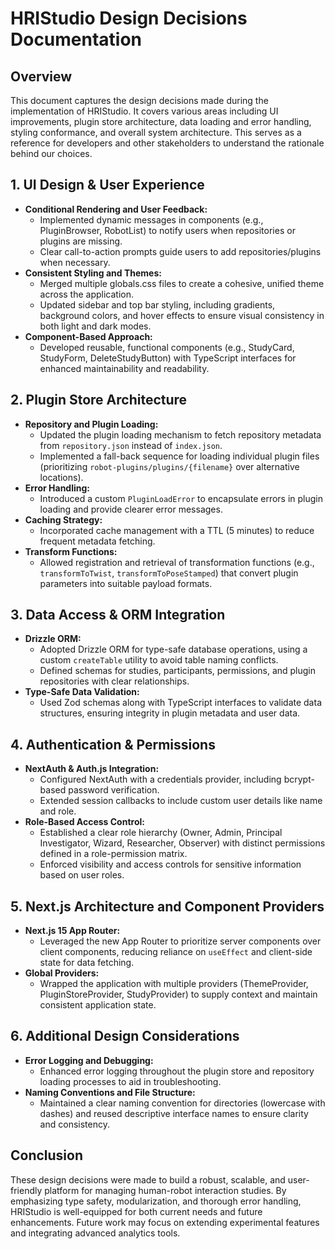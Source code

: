 # HRIStudio Design Decisions Documentation

## Overview
This document captures the design decisions made during the implementation of HRIStudio. It covers various areas including UI improvements, plugin store architecture, data loading and error handling, styling conformance, and overall system architecture. This serves as a reference for developers and other stakeholders to understand the rationale behind our choices.

## 1. UI Design & User Experience
- **Conditional Rendering and User Feedback:**
  - Implemented dynamic messages in components (e.g., PluginBrowser, RobotList) to notify users when repositories or plugins are missing.
  - Clear call-to-action prompts guide users to add repositories/plugins when necessary.
- **Consistent Styling and Themes:**
  - Merged multiple globals.css files to create a cohesive, unified theme across the application.
  - Updated sidebar and top bar styling, including gradients, background colors, and hover effects to ensure visual consistency in both light and dark modes.
- **Component-Based Approach:**
  - Developed reusable, functional components (e.g., StudyCard, StudyForm, DeleteStudyButton) with TypeScript interfaces for enhanced maintainability and readability.

## 2. Plugin Store Architecture
- **Repository and Plugin Loading:**
  - Updated the plugin loading mechanism to fetch repository metadata from `repository.json` instead of `index.json`.
  - Implemented a fall-back sequence for loading individual plugin files (prioritizing `robot-plugins/plugins/{filename}` over alternative locations).
- **Error Handling:**
  - Introduced a custom `PluginLoadError` to encapsulate errors in plugin loading and provide clearer error messages.
- **Caching Strategy:**
  - Incorporated cache management with a TTL (5 minutes) to reduce frequent metadata fetching.
- **Transform Functions:**
  - Allowed registration and retrieval of transformation functions (e.g., `transformToTwist`, `transformToPoseStamped`) that convert plugin parameters into suitable payload formats.

## 3. Data Access & ORM Integration
- **Drizzle ORM:**
  - Adopted Drizzle ORM for type-safe database operations, using a custom `createTable` utility to avoid table naming conflicts.
  - Defined schemas for studies, participants, permissions, and plugin repositories with clear relationships.
- **Type-Safe Data Validation:**
  - Used Zod schemas along with TypeScript interfaces to validate data structures, ensuring integrity in plugin metadata and user data.

## 4. Authentication & Permissions
- **NextAuth & Auth.js Integration:**
  - Configured NextAuth with a credentials provider, including bcrypt-based password verification.
  - Extended session callbacks to include custom user details like name and role.
- **Role-Based Access Control:**
  - Established a clear role hierarchy (Owner, Admin, Principal Investigator, Wizard, Researcher, Observer) with distinct permissions defined in a role-permission matrix.
  - Enforced visibility and access controls for sensitive information based on user roles.

## 5. Next.js Architecture and Component Providers
- **Next.js 15 App Router:**
  - Leveraged the new App Router to prioritize server components over client components, reducing reliance on `useEffect` and client-side state for data fetching.
- **Global Providers:**
  - Wrapped the application with multiple providers (ThemeProvider, PluginStoreProvider, StudyProvider) to supply context and maintain consistent application state.

## 6. Additional Design Considerations
- **Error Logging and Debugging:**
  - Enhanced error logging throughout the plugin store and repository loading processes to aid in troubleshooting.
- **Naming Conventions and File Structure:**
  - Maintained a clear naming convention for directories (lowercase with dashes) and reused descriptive interface names to ensure clarity and consistency.

## Conclusion
These design decisions were made to build a robust, scalable, and user-friendly platform for managing human-robot interaction studies. By emphasizing type safety, modularization, and thorough error handling, HRIStudio is well-equipped for both current needs and future enhancements. Future work may focus on extending experimental features and integrating advanced analytics tools. 